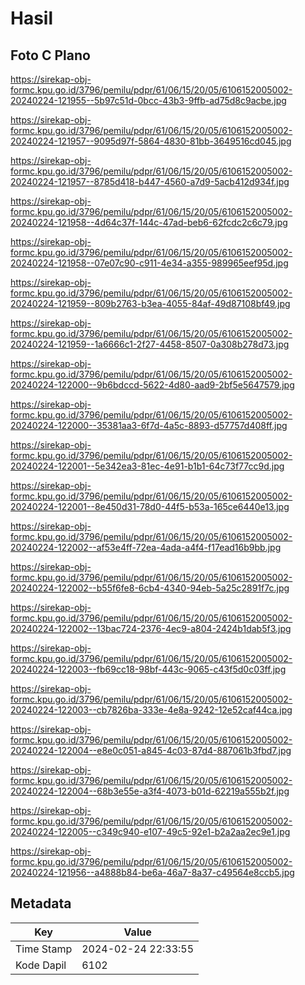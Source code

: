 # Hasil

## Foto C Plano

https://sirekap-obj-formc.kpu.go.id/3796/pemilu/pdpr/61/06/15/20/05/6106152005002-20240224-121955--5b97c51d-0bcc-43b3-9ffb-ad75d8c9acbe.jpg

https://sirekap-obj-formc.kpu.go.id/3796/pemilu/pdpr/61/06/15/20/05/6106152005002-20240224-121957--9095d97f-5864-4830-81bb-3649516cd045.jpg

https://sirekap-obj-formc.kpu.go.id/3796/pemilu/pdpr/61/06/15/20/05/6106152005002-20240224-121957--8785d418-b447-4560-a7d9-5acb412d934f.jpg

https://sirekap-obj-formc.kpu.go.id/3796/pemilu/pdpr/61/06/15/20/05/6106152005002-20240224-121958--4d64c37f-144c-47ad-beb6-62fcdc2c6c79.jpg

https://sirekap-obj-formc.kpu.go.id/3796/pemilu/pdpr/61/06/15/20/05/6106152005002-20240224-121958--07e07c90-c911-4e34-a355-989965eef95d.jpg

https://sirekap-obj-formc.kpu.go.id/3796/pemilu/pdpr/61/06/15/20/05/6106152005002-20240224-121959--809b2763-b3ea-4055-84af-49d87108bf49.jpg

https://sirekap-obj-formc.kpu.go.id/3796/pemilu/pdpr/61/06/15/20/05/6106152005002-20240224-121959--1a6666c1-2f27-4458-8507-0a308b278d73.jpg

https://sirekap-obj-formc.kpu.go.id/3796/pemilu/pdpr/61/06/15/20/05/6106152005002-20240224-122000--9b6bdccd-5622-4d80-aad9-2bf5e5647579.jpg

https://sirekap-obj-formc.kpu.go.id/3796/pemilu/pdpr/61/06/15/20/05/6106152005002-20240224-122000--35381aa3-6f7d-4a5c-8893-d57757d408ff.jpg

https://sirekap-obj-formc.kpu.go.id/3796/pemilu/pdpr/61/06/15/20/05/6106152005002-20240224-122001--5e342ea3-81ec-4e91-b1b1-64c73f77cc9d.jpg

https://sirekap-obj-formc.kpu.go.id/3796/pemilu/pdpr/61/06/15/20/05/6106152005002-20240224-122001--8e450d31-78d0-44f5-b53a-165ce6440e13.jpg

https://sirekap-obj-formc.kpu.go.id/3796/pemilu/pdpr/61/06/15/20/05/6106152005002-20240224-122002--af53e4ff-72ea-4ada-a4f4-f17ead16b9bb.jpg

https://sirekap-obj-formc.kpu.go.id/3796/pemilu/pdpr/61/06/15/20/05/6106152005002-20240224-122002--b55f6fe8-6cb4-4340-94eb-5a25c2891f7c.jpg

https://sirekap-obj-formc.kpu.go.id/3796/pemilu/pdpr/61/06/15/20/05/6106152005002-20240224-122002--13bac724-2376-4ec9-a804-2424b1dab5f3.jpg

https://sirekap-obj-formc.kpu.go.id/3796/pemilu/pdpr/61/06/15/20/05/6106152005002-20240224-122003--fb69cc18-98bf-443c-9065-c43f5d0c03ff.jpg

https://sirekap-obj-formc.kpu.go.id/3796/pemilu/pdpr/61/06/15/20/05/6106152005002-20240224-122003--cb7826ba-333e-4e8a-9242-12e52caf44ca.jpg

https://sirekap-obj-formc.kpu.go.id/3796/pemilu/pdpr/61/06/15/20/05/6106152005002-20240224-122004--e8e0c051-a845-4c03-87d4-887061b3fbd7.jpg

https://sirekap-obj-formc.kpu.go.id/3796/pemilu/pdpr/61/06/15/20/05/6106152005002-20240224-122004--68b3e55e-a3f4-4073-b01d-62219a555b2f.jpg

https://sirekap-obj-formc.kpu.go.id/3796/pemilu/pdpr/61/06/15/20/05/6106152005002-20240224-122005--c349c940-e107-49c5-92e1-b2a2aa2ec9e1.jpg

https://sirekap-obj-formc.kpu.go.id/3796/pemilu/pdpr/61/06/15/20/05/6106152005002-20240224-121956--a4888b84-be6a-46a7-8a37-c49564e8ccb5.jpg


## Metadata

| Key        | Value               |
| ---------- | ------------------- |
| Time Stamp | 2024-02-24 22:33:55 |
| Kode Dapil | 6102                |



